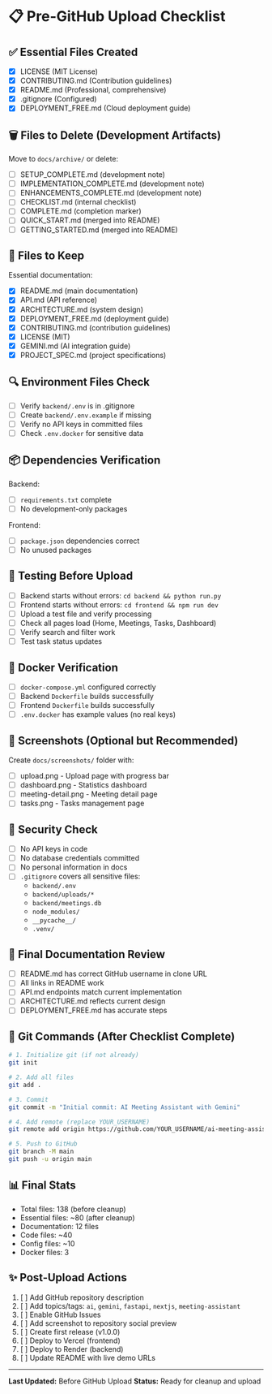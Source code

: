 # 📋 Pre-GitHub Upload Checklist

## ✅ Essential Files Created
- [x] LICENSE (MIT License)
- [x] CONTRIBUTING.md (Contribution guidelines)
- [x] README.md (Professional, comprehensive)
- [x] .gitignore (Configured)
- [x] DEPLOYMENT_FREE.md (Cloud deployment guide)

## 🗑️ Files to Delete (Development Artifacts)
Move to `docs/archive/` or delete:
- [ ] SETUP_COMPLETE.md (development note)
- [ ] IMPLEMENTATION_COMPLETE.md (development note)
- [ ] ENHANCEMENTS_COMPLETE.md (development note)
- [ ] CHECKLIST.md (internal checklist)
- [ ] COMPLETE.md (completion marker)
- [ ] QUICK_START.md (merged into README)
- [ ] GETTING_STARTED.md (merged into README)

## 📁 Files to Keep
Essential documentation:
- [x] README.md (main documentation)
- [x] API.md (API reference)
- [x] ARCHITECTURE.md (system design)
- [x] DEPLOYMENT_FREE.md (deployment guide)
- [x] CONTRIBUTING.md (contribution guidelines)
- [x] LICENSE (MIT)
- [x] GEMINI.md (AI integration guide)
- [x] PROJECT_SPEC.md (project specifications)

## 🔍 Environment Files Check
- [ ] Verify `backend/.env` is in .gitignore
- [ ] Create `backend/.env.example` if missing
- [ ] Verify no API keys in committed files
- [ ] Check `.env.docker` for sensitive data

## 📦 Dependencies Verification
Backend:
- [ ] `requirements.txt` complete
- [ ] No development-only packages

Frontend:
- [ ] `package.json` dependencies correct
- [ ] No unused packages

## 🧪 Testing Before Upload
- [ ] Backend starts without errors: `cd backend && python run.py`
- [ ] Frontend starts without errors: `cd frontend && npm run dev`
- [ ] Upload a test file and verify processing
- [ ] Check all pages load (Home, Meetings, Tasks, Dashboard)
- [ ] Verify search and filter work
- [ ] Test task status updates

## 🐳 Docker Verification
- [ ] `docker-compose.yml` configured correctly
- [ ] Backend `Dockerfile` builds successfully
- [ ] Frontend `Dockerfile` builds successfully
- [ ] `.env.docker` has example values (no real keys)

## 📸 Screenshots (Optional but Recommended)
Create `docs/screenshots/` folder with:
- [ ] upload.png - Upload page with progress bar
- [ ] dashboard.png - Statistics dashboard
- [ ] meeting-detail.png - Meeting detail page
- [ ] tasks.png - Tasks management page

## 🔐 Security Check
- [ ] No API keys in code
- [ ] No database credentials committed
- [ ] No personal information in docs
- [ ] `.gitignore` covers all sensitive files:
  - `backend/.env`
  - `backend/uploads/*`
  - `backend/meetings.db`
  - `node_modules/`
  - `__pycache__/`
  - `.venv/`

## 📝 Final Documentation Review
- [ ] README.md has correct GitHub username in clone URL
- [ ] All links in README work
- [ ] API.md endpoints match current implementation
- [ ] ARCHITECTURE.md reflects current design
- [ ] DEPLOYMENT_FREE.md has accurate steps

## 🚀 Git Commands (After Checklist Complete)
```bash
# 1. Initialize git (if not already)
git init

# 2. Add all files
git add .

# 3. Commit
git commit -m "Initial commit: AI Meeting Assistant with Gemini"

# 4. Add remote (replace YOUR_USERNAME)
git remote add origin https://github.com/YOUR_USERNAME/ai-meeting-assistant.git

# 5. Push to GitHub
git branch -M main
git push -u origin main
```

## 📊 Final Stats
- Total files: 138 (before cleanup)
- Essential files: ~80 (after cleanup)
- Documentation: 12 files
- Code files: ~40
- Config files: ~10
- Docker files: 3

## ✨ Post-Upload Actions
1. [ ] Add GitHub repository description
2. [ ] Add topics/tags: `ai`, `gemini`, `fastapi`, `nextjs`, `meeting-assistant`
3. [ ] Enable GitHub Issues
4. [ ] Add screenshot to repository social preview
5. [ ] Create first release (v1.0.0)
6. [ ] Deploy to Vercel (frontend)
7. [ ] Deploy to Render (backend)
8. [ ] Update README with live demo URLs

---

**Last Updated:** Before GitHub Upload
**Status:** Ready for cleanup and upload
